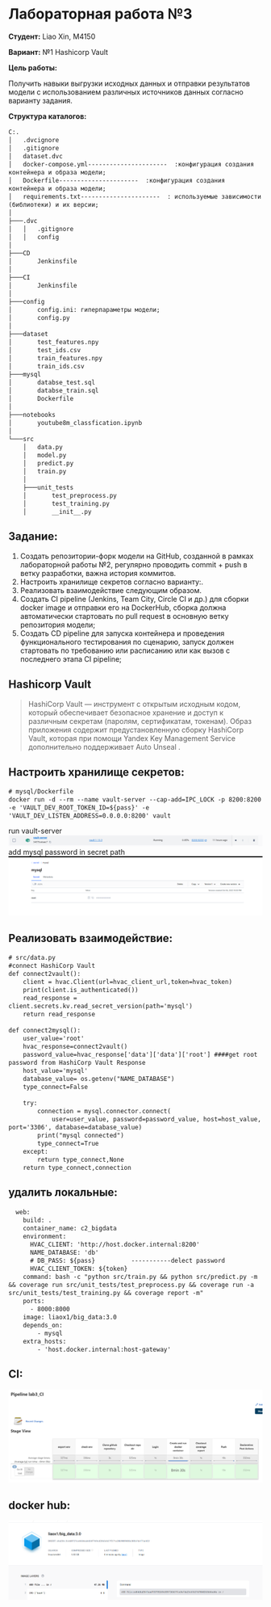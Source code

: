 # Лабораторная работа  №3
**Студент:** Liao Xin, M4150

**Вариант:** №1	Hashicorp Vault

**Цель работы:**

Получить навыки выгрузки исходных данных и отправки результатов модели с использованием различных источников данных согласно варианту задания.


**Структура каталогов:**
```
C:.
│   .dvcignore
│   .gitignore
│   dataset.dvc
│   docker-compose.yml----------------------  :конфигурация создания контейнера и образа модели;
│   Dockerfile----------------------  :конфигурация создания контейнера и образа модели;
│   requirements.txt----------------------  : используемые зависимости (библиотеки) и их версии;
│
├───.dvc
│   │   .gitignore
│   │   config
│
├───CD
│       Jenkinsfile
│
├───CI
│       Jenkinsfile
│
├───config
│       config.ini: гиперпараметры модели;
│       config.py
│
├───dataset
│       test_features.npy
│       test_ids.csv
│       train_features.npy
│       train_ids.csv
├───mysql
│       databse_test.sql
│       databse_train.sql
│       Dockerfile
│
├───notebooks
│       youtube8m_classfication.ipynb
│
└───src
    │   data.py
    │   model.py
    │   predict.py
    │   train.py
    │
    ├───unit_tests
    │       test_preprocess.py
    │       test_training.py
    │       __init__.py

```

## Задание:

1. Создать репозитории-форк модели на GitHub, созданной в рамках лабораторной работы №2, регулярно проводить commit + push в ветку разработки, важна история коммитов.
2. Настроить хранилище секретов согласно варианту:.
3. Реализовать взаимодействие следующим образом.
4. Создать CI pipeline (Jenkins, Team City, Circle CI и др.) для сборки docker image и отправки его на DockerHub,   сборка должна автоматически стартовать по pull request в основную ветку репозитория модели;
5. Создать CD pipeline для запуска контейнера и проведения функционального тестирования по сценарию, запуск должен стартовать по требованию или расписанию или как вызов с последнего этапа CI pipeline;

## Hashicorp Vault
 
>HashiCorp Vault — инструмент с открытым исходным кодом, который обеспечивает безопасное хранение и доступ к различным секретам (паролям, сертификатам, токенам). Образ приложения содержит предустановленную сборку HashiCorp Vault, которая при помощи Yandex Key Management Service дополнительно поддерживает Auto Unseal .

## Настроить хранилище секретов:

```
# mysql/Dockerfile
docker run -d --rm --name vault-server --cap-add=IPC_LOCK -p 8200:8200 -e 'VAULT_DEV_ROOT_TOKEN_ID=${pass}' -e 'VAULT_DEV_LISTEN_ADDRESS=0.0.0.0:8200' vault
```
run vault-server
![containers](https://github.com/liaoxin-a/big_data_lab3/blob/main/imgs/containers.PNG)
add mysql password in secret path
![valus](https://github.com/liaoxin-a/big_data_lab3/blob/main/imgs/valus.PNG)

## Реализовать взаимодействие: 
```
# src/data.py
#connect HashiCorp Vault
def connect2vault():
    client = hvac.Client(url=hvac_client_url,token=hvac_token)
    print(client.is_authenticated())
    read_response = client.secrets.kv.read_secret_version(path='mysql')
    return read_response

def connect2mysql():
    user_value='root'
    hvac_response=connect2vault()
    password_value=hvac_response['data']['data']['root'] ####get root password from HashiCorp Vault Response
    host_value='mysql'
    database_value= os.getenv("NAME_DATABASE")
    type_connect=False

    try:
        connection = mysql.connector.connect(
            user=user_value, password=password_value, host=host_value, port='3306', database=database_value)
        print("mysql connected")
        type_connect=True
    except:
        return type_connect,None
    return type_connect,connection

```
   
## удалить локальные:
```
  web:
    build: .
    container_name: c2_bigdata
    environment:
      HVAC_CLIENT: 'http://host.docker.internal:8200'
      NAME_DATABASE: 'db'
      # DB_PASS: ${pass}          -----------delect password
      HVAC_CLIENT_TOKEN: ${token}
    command: bash -c "python src/train.py && python src/predict.py -m && coverage run src/unit_tests/test_preprocess.py && coverage run -a src/unit_tests/test_training.py && coverage report -m"
    ports:
      - 8000:8000
    image: liaox1/big_data:3.0
    depends_on:
        - mysql
    extra_hosts:
        - 'host.docker.internal:host-gateway'
```


## CI:
![CI](https://github.com/liaoxin-a/big_data_lab3/blob/main/imgs/CI.PNG)


## docker hub:
![hub](https://github.com/liaoxin-a/big_data_lab3/blob/main/imgs/docker%20hub.PNG)

